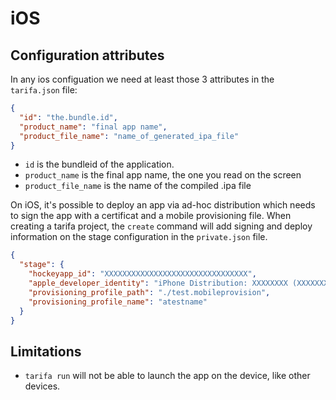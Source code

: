 # iOS

## Configuration attributes

In any ios configuation we need at least those 3 attributes in the `tarifa.json` file:

``` json
{
  "id": "the.bundle.id",
  "product_name": "final app name",
  "product_file_name": "name_of_generated_ipa_file"
}
```

* `id` is the bundleid of the application.
* `product_name` is the final app name, the one you read on the screen
* `product_file_name` is the name of the compiled .ipa file

On iOS, it's possible to deploy an app via ad-hoc distribution which needs to sign
the app with a certificat and a mobile provisioning file. When creating a tarifa project,
the `create` command will add signing and deploy information on the stage configuration in the `private.json` file.

``` json
{
  "stage": {
    "hockeyapp_id": "XXXXXXXXXXXXXXXXXXXXXXXXXXXXXXXX",
    "apple_developer_identity": "iPhone Distribution: XXXXXXXX (XXXXXXXXXX)",
    "provisioning_profile_path": "./test.mobileprovision",
    "provisioning_profile_name": "atestname"
  }
}
```

## Limitations

* `tarifa run` will not be able to launch the app on the device, like other devices.

